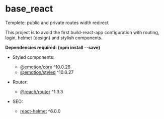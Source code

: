 # base_react
Templete: public and private routes width redirect

This project is to avoid the first build-react-app configuration with routing, login, helmet (design) and stylish components.


**Dependencies required: (npm install --save)**

  - Styled components:
  
      * [@emotion/core](https://emotion.sh/docs/introduction#react) ^10.0.28
      * [@emotion/styled](https://emotion.sh/docs/styled) ^10.0.27
      
  - Router:
  
      * [@reach/router](https://reach.tech/router) ^1.3.3
      
  - SEO:
  
      * [react-helmet](https://www.npmjs.com/package/react-helmet) ^6.0.0
